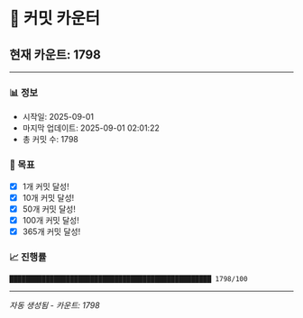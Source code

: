 # 🔢 커밋 카운터

## 현재 카운트: 1798

---

### 📊 정보
- 시작일: 2025-09-01
- 마지막 업데이트: 2025-09-01 02:01:22
- 총 커밋 수: 1798

### 🎯 목표
- [x] 1개 커밋 달성!
- [x] 10개 커밋 달성!
- [x] 50개 커밋 달성!
- [x] 100개 커밋 달성!
- [x] 365개 커밋 달성!

### 📈 진행률
```
██████████████████████████████████████████████████ 1798/100
```

---
*자동 생성됨 - 카운트: 1798*
